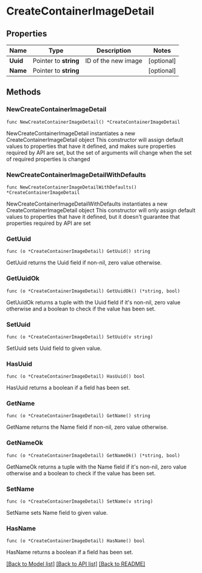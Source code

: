 # CreateContainerImageDetail

## Properties

Name | Type | Description | Notes
------------ | ------------- | ------------- | -------------
**Uuid** | Pointer to **string** | ID of the new image | [optional] 
**Name** | Pointer to **string** |  | [optional] 

## Methods

### NewCreateContainerImageDetail

`func NewCreateContainerImageDetail() *CreateContainerImageDetail`

NewCreateContainerImageDetail instantiates a new CreateContainerImageDetail object
This constructor will assign default values to properties that have it defined,
and makes sure properties required by API are set, but the set of arguments
will change when the set of required properties is changed

### NewCreateContainerImageDetailWithDefaults

`func NewCreateContainerImageDetailWithDefaults() *CreateContainerImageDetail`

NewCreateContainerImageDetailWithDefaults instantiates a new CreateContainerImageDetail object
This constructor will only assign default values to properties that have it defined,
but it doesn't guarantee that properties required by API are set

### GetUuid

`func (o *CreateContainerImageDetail) GetUuid() string`

GetUuid returns the Uuid field if non-nil, zero value otherwise.

### GetUuidOk

`func (o *CreateContainerImageDetail) GetUuidOk() (*string, bool)`

GetUuidOk returns a tuple with the Uuid field if it's non-nil, zero value otherwise
and a boolean to check if the value has been set.

### SetUuid

`func (o *CreateContainerImageDetail) SetUuid(v string)`

SetUuid sets Uuid field to given value.

### HasUuid

`func (o *CreateContainerImageDetail) HasUuid() bool`

HasUuid returns a boolean if a field has been set.

### GetName

`func (o *CreateContainerImageDetail) GetName() string`

GetName returns the Name field if non-nil, zero value otherwise.

### GetNameOk

`func (o *CreateContainerImageDetail) GetNameOk() (*string, bool)`

GetNameOk returns a tuple with the Name field if it's non-nil, zero value otherwise
and a boolean to check if the value has been set.

### SetName

`func (o *CreateContainerImageDetail) SetName(v string)`

SetName sets Name field to given value.

### HasName

`func (o *CreateContainerImageDetail) HasName() bool`

HasName returns a boolean if a field has been set.


[[Back to Model list]](../README.md#documentation-for-models) [[Back to API list]](../README.md#documentation-for-api-endpoints) [[Back to README]](../README.md)


